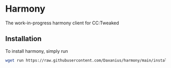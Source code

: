 # Harmony
The work-in-progress harmony client for CC:Tweaked

## Installation
To install harmony, simply run
```sh
wget run https://raw.githubusercontent.com/Daxanius/harmony/main/install.sh
```